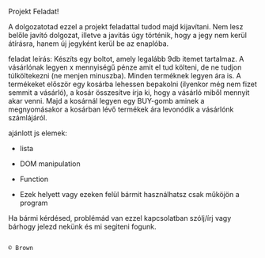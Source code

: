 Projekt Feladat!

A dolgozatotad ezzel a projekt feladattal tudod majd kijavítani. Nem lesz belőle javító dolgozat, illetve a javitás úgy történik, hogy a jegy nem kerül átírásra, hanem új jegyként kerül be az enaplóba.


feladat leírás: 
Készíts egy boltot, amely legalább 9db itemet tartalmaz. A vásárlónak legyen x mennyiségű pénze amit el tud költeni, de ne tudjon túlköltekezni (ne menjen minuszba). Minden terméknek legyen ára is. A termékeket először egy kosárba lehessen bepakolni (ilyenkor még nem fizet semmit a vásárló), a kosár összesítve írja ki, hogy a vásárló miből mennyit akar venni. Majd a kosárnál legyen egy BUY-gomb aminek a megnyomásakor a kosárban lévő termékek ára levonódik a vásárlónk számlájáról.


ajánlott js elemek: 
        
- lista 
- DOM manipulation 
- Function

- Ezek helyett vagy ezeken felül bármit használhatsz csak műköjön a program
  

Ha bármi kérdésed, problémád van ezzel kapcsolatban szólj/írj vagy bárhogy jelezd nekünk és mi segiteni fogunk.


                                                                                                                                                        © Brown
